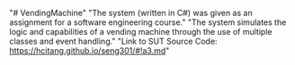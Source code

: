 "# VendingMachine" 
"The system (written in C#) was given as an assignment for a software engineering course." 
"The system simulates the logic and capabilities of a vending machine through the use of multiple classes and event handling."
"Link to SUT Source Code: https://hcitang.github.io/seng301/#!a3.md"